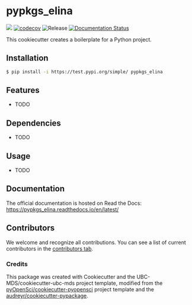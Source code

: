 # pypkgs_elina 

![](https://github.com/elina-linglin/pypkgs_elina/workflows/build/badge.svg) [![codecov](https://codecov.io/gh/elina-linglin/pypkgs_elina/branch/main/graph/badge.svg)](https://codecov.io/gh/elina-linglin/pypkgs_elina) ![Release](https://github.com/elina-linglin/pypkgs_elina/workflows/Release/badge.svg) [![Documentation Status](https://readthedocs.org/projects/pypkgs_elina/badge/?version=latest)](https://pypkgs_elina.readthedocs.io/en/latest/?badge=latest)

This cookiecutter creates a boilerplate for a Python project.

## Installation

```bash
$ pip install -i https://test.pypi.org/simple/ pypkgs_elina
```

## Features

- TODO

## Dependencies

- TODO

## Usage

- TODO

## Documentation

The official documentation is hosted on Read the Docs: https://pypkgs_elina.readthedocs.io/en/latest/

## Contributors

We welcome and recognize all contributions. You can see a list of current contributors in the [contributors tab](https://github.com/elina-linglin/pypkgs_elina/graphs/contributors).

### Credits

This package was created with Cookiecutter and the UBC-MDS/cookiecutter-ubc-mds project template, modified from the [pyOpenSci/cookiecutter-pyopensci](https://github.com/pyOpenSci/cookiecutter-pyopensci) project template and the [audreyr/cookiecutter-pypackage](https://github.com/audreyr/cookiecutter-pypackage).
